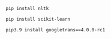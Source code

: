 


```bash
pip install nltk
```
```bash
pip install scikit-learn
```
```bash
pip3.9 install googletrans==4.0.0-rc1
```